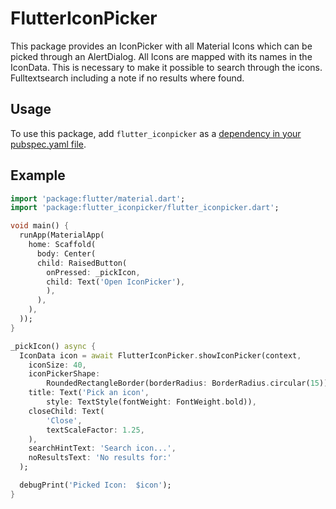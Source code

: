 # FlutterIconPicker

This package provides an IconPicker with all Material Icons which can be picked through an AlertDialog. All Icons are mapped with its names in the IconData. This is necessary to make it possible to search through the icons. Fulltextsearch including a note if no results where found.

## Usage

To use this package, add ```flutter_iconpicker``` as a [dependency in your pubspec.yaml file](https://flutter.io/platform-plugins/).

## Example

```dart
import 'package:flutter/material.dart';
import 'package:flutter_iconpicker/flutter_iconpicker.dart';

void main() {
  runApp(MaterialApp(
    home: Scaffold(
      body: Center(
      child: RaisedButton(
        onPressed: _pickIcon,
        child: Text('Open IconPicker'),
        ),
      ),
    ),
  ));
}

_pickIcon() async {
  IconData icon = await FlutterIconPicker.showIconPicker(context,
    iconSize: 40,
    iconPickerShape:
        RoundedRectangleBorder(borderRadius: BorderRadius.circular(15)),
    title: Text('Pick an icon',
        style: TextStyle(fontWeight: FontWeight.bold)),
    closeChild: Text(
        'Close',
        textScaleFactor: 1.25,
    ),
    searchHintText: 'Search icon...',
    noResultsText: 'No results for:'
  );

  debugPrint('Picked Icon:  $icon');
}
```